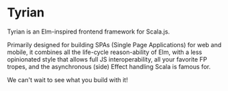 # Tyrian

Tyrian is an Elm-inspired frontend framework for Scala.js.

Primarily designed for building SPAs (Single Page Applications) for web and mobile, it combines all the life-cycle reason-ability of Elm, with a less opinionated style that allows full JS interoperability, all your favorite FP tropes, and the asynchronous (side) Effect handling Scala is famous for.

We can't wait to see what you build with it!